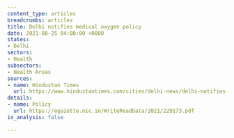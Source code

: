 ```yaml
---
content_type: articles
breadcrumbs: articles
title: Delhi notifies medical oxygen policy
date: 2021-08-25 04:00:00 +0000
states:
- Delhi
sectors:
- Health
subsectors:
- Health Areas
sources:
- name: Hindustan Times
  url: https://www.hindustantimes.com/cities/delhi-news/delhi-notifies-policy-to-incentivise-medical-oxygen-production-transportation-101629469685876.html
details:
- name: Policy
  url: https://egazette.nic.in/WriteReadData/2021/229173.pdf
is_analysis: false

---
```

